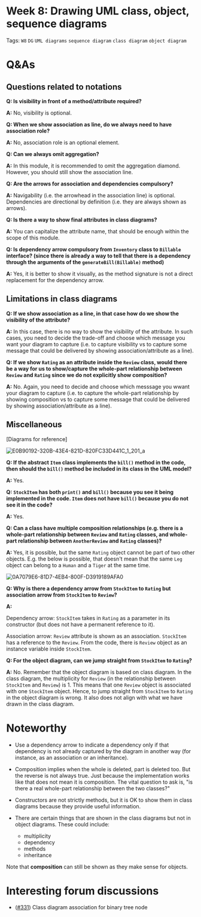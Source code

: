# Week 8: Drawing UML class, object, sequence diagrams

Tags: `W8` `DG` `UML diagrams` `sequence diagram` `class diagram` `object diagram`

# Q&As

## Questions related to notations

**Q: Is visibility in front of a method/attribute required?**

**A:** No, visibility is optional.

**Q: When we show association as line, do we always need to have association role?**

**A:** No, association role is an optional element.

**Q: Can we always omit aggregation?**

**A:** In this module, it is recommended to omit the aggregation diamond. However, you should still show the association line.

**Q: Are the arrows for association and dependencies compulsory?**

**A:** Navigability (i.e. the arrowhead in the association line) is optional. Dependencies are directional by definition (i.e. they are always shown as arrows).

**Q: Is there a way to show final attributes in class diagrams?**

**A:** You can capitalize the attribute name, that should be enough within the scope of this module.

**Q: Is dependency arrow compulsory from `Inventory` class to `Billable` interface? (since there is already a way to tell that there is a dependency through the arguments of the `generateBill(Billable)` method)**

**A:** Yes, it is better to show it visually, as the method signature is not a direct replacement for the dependency arrow.

## Limitations in class diagrams

**Q: If we show association as a line, in that case how do we show the visibility of the attribute?**

**A:** In this case, there is no way to show the visibility of the attribute. In such cases, you need to decide the trade-off and choose which message you want your diagram to capture (i.e. to capture visibility vs to capture some message that could be delivered by showing association/attribute as a line).

**Q: If we show `Rating` as an attribute inside the `Review` class, would there be a way for us to show/capture the whole-part relationship between `Review` and `Rating` since we do not explicitly show composition?**

**A:** No. Again, you need to decide and choose which messsage you wwant your diagram to capture (i.e. to capture the whole-part relationship by showing composition vs to capture some message that could be delivered by showing association/attribute as a line).

## Miscellaneous

[Diagrams for reference]

![E0B90192-320B-43E4-821D-820FC33D441C_1_201_a](https://user-images.githubusercontent.com/60144099/194712037-04a88be4-ed75-4308-bdbe-cdda7bb39151.jpeg)

**Q: If the abstract `Item` class implements the `bill()` method in the code, then should the `bill()` method be included in its class in the UML model?**

**A:** Yes. 

**Q: `StockItem` has both `print()` and `bill()` because you see it being implemented in the code. `Item` does not have `bill()` because you do not see it in the code?**

**A:** Yes.

**Q: Can a class have multiple composition relationships (e.g. there is a whole-part relationship between `Review` and `Rating` classes, and whole-part relationship between `AnotherReview` and `Rating` classes)?**

**A:** Yes, it is possible, but the same `Rating` object cannot be part of two other objects. E.g. the below is possible, that doesn't mean that the same `Leg` object can belong to a `Human` and a `Tiger` at the same time.

![0A7079E6-81D7-4EB4-800F-D3919189AFA0](https://user-images.githubusercontent.com/60144099/194712164-3b82510d-a822-4c05-892c-5020d552fb47.jpeg)


**Q: Why is there a dependency arrow from `StockItem` to `Rating` but association arrow from `StockItem` to `Review`?**

**A:** 

Dependency arrow: `StockItem` takes in `Rating` as a parameter in its constructor (but does not have a permanent reference to it).

Association arrow: `Review` attribute is shown as an association. `StockItem` has a reference to the `Review`. From the code, there is `Review` object as an instance variable inside `StockItem`.

**Q: For the object diagram, can we jump straight from `StockItem` to `Rating`?**

**A:** No. Remember that the object diagram is based on class diagram. In the class diagram, the multiplicity for `Review` (in the relationship between `StockItem` and `Review`) is 1. This means that one `Review` object is associated with one `StockItem` object. Hence, to jump straight from `StockItem` to `Rating` in the object diagram is wrong. It also does not align with what we have drawn in the class diagram.

# Noteworthy

- Use a dependency arrow to indicate a dependency only if that dependency is not already captured by the diagram in another way (for instance, as an association or an inheritance).

- Composition implies when the whole is deleted, part is deleted too. But the reverse is not always true. Just because the implementation works like that does not mean it is composition. The vital question to ask is, "is there a real whole-part relationship between the two classes?"

- Constructors are not strictly methods, but it is OK to show them in class diagrams because they provide useful information.

- There are certain things that are shown in the class diagrams but not in object diagrams. These could include: 

   * multiplicity
   * dependency
   * methods
   * inheritance

Note that **composition** can still be shown as they make sense for objects.

# Interesting forum discussions

- ([#331](https://github.com/nus-cs2103-AY2223S1/forum/issues/331)) Class diagram association for binary tree node
